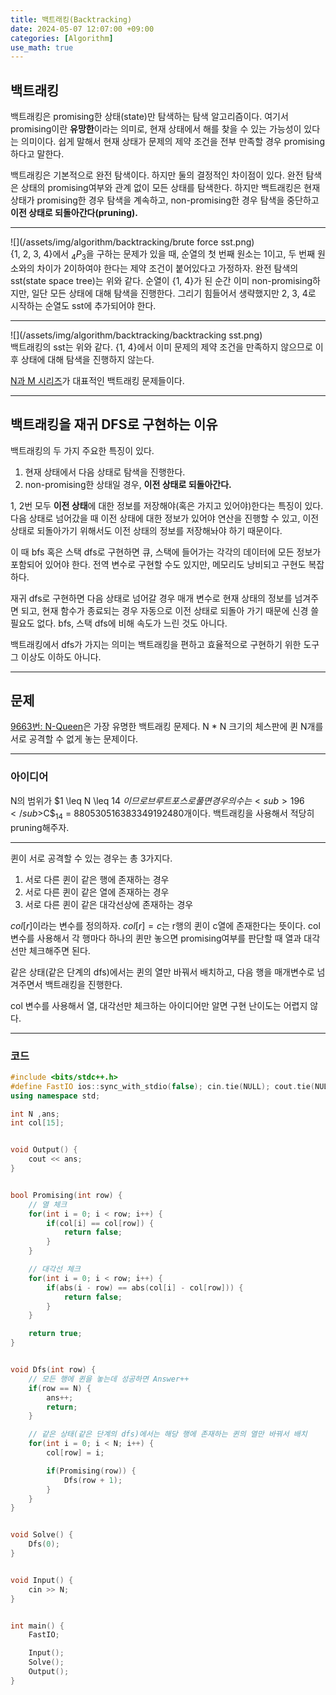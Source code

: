 ```yaml
---
title: 백트래킹(Backtracking)
date: 2024-05-07 12:07:00 +09:00
categories: [Algorithm]
use_math: true
---
```


## **백트래킹**
백트래킹은 promising한 상태(state)만 탐색하는 탐색 알고리즘이다. 여기서 promising이란 **유망한**이라는 의미로, 현재 상태에서 해를 찾을 수 있는 가능성이 있다는 의미이다. 쉽게 말해서 현재 상태가 문제의 제약 조건을 전부 만족할 경우 promising하다고 말한다.

백트래킹은 기본적으로 완전 탐색이다. 하지만 둘의 결정적인 차이점이 있다. 완전 탐색은 상태의 promising여부와 관계 없이 모든 상태를 탐색한다. 하지만 백트래킹은 현재 상태가 promising한 경우 탐색을 계속하고, non-promising한 경우 탐색을 중단하고 **이전 상태로 되돌아간다(pruning).** 

---

![](/assets/img/algorithm/backtracking/brute force sst.png)
<br>
{1, 2, 3, 4}에서 $_4P_3$을 구하는 문제가 있을 때, 순열의 첫 번째 원소는 1이고, 두 번째 원소와의 차이가 2이하여야 한다는 제약 조건이 붙어있다고 가정하자. 완전 탐색의 sst(state space tree)는 위와 같다. 순열이 {1, 4}가 된 순간 이미 non-promising하지만, 일단 모든 상태에 대해 탐색을 진행한다. 그리기 힘들어서 생략했지만 2, 3, 4로 시작하는 순열도 sst에 추가되어야 한다.

---

![](/assets/img/algorithm/backtracking/backtracking sst.png)
<br>
백트래킹의 sst는 위와 같다. {1, 4}에서 이미 문제의 제약 조건을 만족하지 않으므로 이후 상태에 대해 탐색을 진행하지 않는다.

[N과 M 시리즈](https://www.acmicpc.net/workbook/view/2052)가 대표적인 백트래킹 문제들이다.

---

## **백트래킹을 재귀 DFS로 구현하는 이유**
백트래킹의 두 가지 주요한 특징이 있다.

1. 현재 상태에서 다음 상태로 탐색을 진행한다.
2. non-promising한 상태일 경우, **이전 상태로 되돌아간다.**

1, 2번 모두 **이전 상태**에 대한 정보를 저장해야(혹은 가지고 있어야)한다는 특징이 있다. 다음 상태로 넘어갔을 때 이전 상태에 대한 정보가 있어야 연산을 진행할 수 있고, 이전 상태로 되돌아가기 위해서도 이전 상태의 정보를 저장해놔야 하기 때문이다.

이 때 bfs 혹은 스택 dfs로 구현하면 큐, 스택에 들어가는 각각의 데이터에 모든 정보가 포함되어 있어야 한다. 전역 변수로 구현할 수도 있지만, 메모리도 낭비되고 구현도 복잡하다.

재귀 dfs로 구현하면 다음 상태로 넘어갈 경우 매개 변수로 현재 상태의 정보를 넘겨주면 되고, 현재 함수가 종료되는 경우 자동으로 이전 상태로 되돌아 가기 때문에 신경 쓸 필요도 없다. bfs, 스택 dfs에 비해 속도가 느린 것도 아니다.

백트래킹에서 dfs가 가지는 의미는 백트래킹을 편하고 효율적으로 구현하기 위한 도구 그 이상도 이하도 아니다.

---

## **문제**
[9663번: N-Queen](https://www.acmicpc.net/problem/9663)은 가장 유명한 백트래킹 문제다. N * N 크기의 체스판에 퀸 N개를 서로 공격할 수 없게 놓는 문제이다.

---

### **아이디어**
N의 범위가 $1 \leq N \leq 14 $이므로 브루트 포스로 풀면 경우의 수는 <sub>196</sub>$C$<sub>14</sub> = 880530516383349192480개이다. 백트래킹을 사용해서 적당히 pruning해주자.

---

퀸이 서로 공격할 수 있는 경우는 총 3가지다.

1. 서로 다른 퀸이 같은 행에 존재하는 경우
2. 서로 다른 퀸이 같은 열에 존재하는 경우
3. 서로 다른 퀸이 같은 대각선상에 존재하는 경우

$col[r]$이라는 변수를 정의하자. $col[r] = c$는 r행의 퀸이 c열에 존재한다는 뜻이다. col 변수를 사용해서 각 행마다 하나의 퀸만 놓으면 promising여부를 판단할 때 열과 대각선만 체크해주면 된다. 

같은 상태(같은 단계의 dfs)에서는 퀸의 열만 바꿔서 배치하고, 다음 행을 매개변수로 넘겨주면서 백트래킹을 진행한다.

col 변수를 사용해서 열, 대각선만 체크하는 아이디어만 알면 구현 난이도는 어렵지 않다.

---

### **코드**

```cpp
#include <bits/stdc++.h>
#define FastIO ios::sync_with_stdio(false); cin.tie(NULL); cout.tie(NULL);
using namespace std;

int N ,ans;
int col[15];


void Output() {
    cout << ans;
}


bool Promising(int row) {
    // 열 체크
    for(int i = 0; i < row; i++) {
        if(col[i] == col[row]) {
            return false;
        }
    }

    // 대각선 체크
    for(int i = 0; i < row; i++) {
        if(abs(i - row) == abs(col[i] - col[row])) {
            return false;
        }
    }

    return true;
}


void Dfs(int row) {
    // 모든 행에 퀸을 놓는데 성공하면 Answer++
    if(row == N) {
        ans++;
        return;
    }

    // 같은 상태(같은 단계의 dfs)에서는 해당 행에 존재하는 퀸의 열만 바꿔서 배치
    for(int i = 0; i < N; i++) {
        col[row] = i;

        if(Promising(row)) {
            Dfs(row + 1);
        }
    }
}


void Solve() {
    Dfs(0);
}


void Input() {
    cin >> N;
}


int main() {
    FastIO;

    Input();
    Solve();
    Output();
}
```
